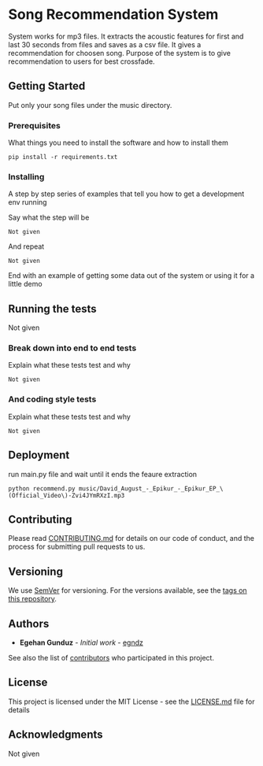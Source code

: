 # Song Recommendation System

System works for mp3 files. It extracts the acoustic features for first and last 30 seconds from files and saves as a csv file. It gives a recommendation for choosen song. Purpose of the system is to give recommendation to users for best crossfade.

## Getting Started

Put only your song files under the music directory.

### Prerequisites

What things you need to install the software and how to install them

```
pip install -r requirements.txt
```

### Installing

A step by step series of examples that tell you how to get a development env running

Say what the step will be

```
Not given
```

And repeat

```
Not given
```

End with an example of getting some data out of the system or using it for a little demo

## Running the tests

Not given

### Break down into end to end tests

Explain what these tests test and why

```
Not given
```

### And coding style tests

Explain what these tests test and why

```
Not given
```

## Deployment

run main.py file and wait until it ends the feaure extraction

```
python recommend.py music/David_August_-_Epikur_-_Epikur_EP_\(Official_Video\)-Zvi4JYmRXzI.mp3
```

## Contributing

Please read [CONTRIBUTING.md](https://gist.github.com/PurpleBooth/b24679402957c63ec426) for details on our code of conduct, and the process for submitting pull requests to us.

## Versioning

We use [SemVer](http://semver.org/) for versioning. For the versions available, see the [tags on this repository](https://github.com/your/project/tags). 

## Authors

* **Egehan Gunduz** - *Initial work* - [egndz](https://github.com/egndz)

See also the list of [contributors](https://github.com/your/project/contributors) who participated in this project.

## License

This project is licensed under the MIT License - see the [LICENSE.md](LICENSE.md) file for details

## Acknowledgments

Not given

